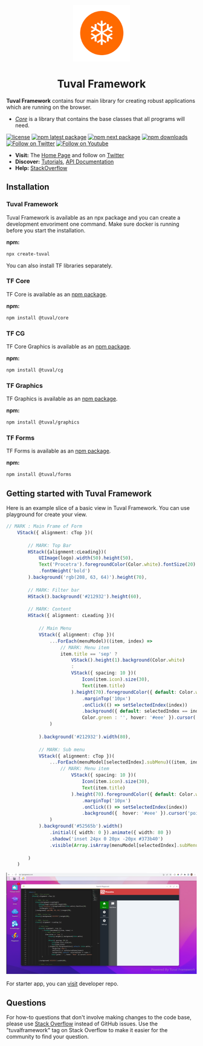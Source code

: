 <!-- markdownlint-disable-next-line -->
<p align="center">
  <a href="http://tuvalframework.com/" rel="noopener" target="_blank"><img width="150" src="https://github.com/tuvalframework/framework/raw/main/logo-194x194.png" alt="Tuval logo"></a>
</p>

<h1 align="center">Tuval Framework</h1>

**Tuval Framework** contains four main library for creating robust applications which are running on the browser.

- [_Core_](https://github.com/tuvalframework/framework/tree/main/core/) is a library that contains the base classes that all programs will need.


[![license](https://img.shields.io/badge/license-MIT-blue.svg)](https://github.com/tuvalframework/framework/blob/main/LICENSE)
[![npm latest package](https://img.shields.io/npm/v/@tuval/core/latest.svg)](https://www.npmjs.com/package/@tuval/core)
[![npm next package](https://img.shields.io/npm/v/@tuval/core/next.svg)](https://www.npmjs.com/package/@tuval/core)
[![npm downloads](https://img.shields.io/npm/dm/@tuval/core.svg)](https://www.npmjs.com/package/@tuval/core)
[![Follow on Twitter](https://img.shields.io/twitter/follow/tuvalframework.svg?label=follow+tuvalframework)](https://twitter.com/tuvalframework)
[![Follow on Youtube](https://img.shields.io/youtube/channel/views/UCIvOMAYBuLllvPIJp0o-opQ?style=social)](https://www.youtube.com/channel/UCIvOMAYBuLllvPIJp0o-opQ)

- **Visit:** The [Home Page](http://tuvalframework.com/) and follow on [Twitter](https://twitter.com/tuvalframework)
- **Discover:** [Tutorials](http://tuvalframework.com), [API Documentation](http://tuvalframework.com)
- **Help:** [StackOverflow](http://stackoverflow.com/questions/tagged/tuvalframework)


## Installation

### Tuval Framework

Tuval Framework is available as an npx package and you can create a development envoriment one command.
Make sure docker is running before you start the installation.

**npm:**

```sh
npx create-tuval
```
You can also install TF libraries separately.

### TF Core

TF Core is available as an [npm package](https://www.npmjs.com/package/@tuval/core).

**npm:**

```sh
npm install @tuval/core
```

### TF CG

TF Core Graphics is available as an [npm package](https://www.npmjs.com/package/@tuval/cg).

**npm:**

```sh
npm install @tuval/cg
```

### TF Graphics

TF Graphics is available as an [npm package](https://www.npmjs.com/package/@tuval/graphics).

**npm:**

```sh
npm install @tuval/graphics
```


### TF Forms

TF Forms is available as an [npm package](https://www.npmjs.com/package/@tuval/forms).

**npm:**

```sh
npm install @tuval/forms
```

## Getting started with Tuval Framework

Here is an example slice of a basic view in Tuval Framework. You can use playground for
create your view.

```ts
// MARK : Main Frame of Form
    VStack({ alignment: cTop })(

        // MARK: Top Bar
        HStack({alignment:cLeading})(
            UIImage(logo).width(50).height(50),
            Text('Procetra').foregroundColor(Color.white).fontSize(20)
            .fontWeight('bold')
        ).background('rgb(208, 63, 64)').height(70),

        // MARK: Filter bar
        HStack().background('#212932').height(60),

        // MARK: Content
        HStack({ alignment: cLeading })(

            // Main Menu
            VStack({ alignment: cTop })(
                ...ForEach(menuModel)((item, index) =>
                    // MARK: Menu item
                    item.title == 'sep' ?
                        VStack().height(1).background(Color.white)
                        :
                        VStack({ spacing: 10 })(
                            Icon(item.icon).size(30),
                            Text(item.title)
                        ).height(70).foregroundColor({ default: Color.white, hover: Color.black })
                            .marginTop('10px')
                            .onClick(() => setSelectedIndex(index))
                            .background({ default: selectedIndex == index ?
                            Color.green : '', hover: '#eee' }).cursor('pointer')
                )

            ).background('#212932').width(80),

            // MARK: Sub menu
            VStack({ alignment: cTop })(
                ...ForEach(menuModel[selectedIndex].subMenu)((item, index) =>
                    // MARK: Menu item
                        VStack({ spacing: 10 })(
                            Icon(item.icon).size(30),
                            Text(item.title)
                        ).height(70).foregroundColor({ default: Color.white, hover: Color.black })
                            .marginTop('10px')
                            .onClick(() => setSelectedIndex(index))
                            .background({  hover: '#eee' }).cursor('pointer')
                )
            ).background('#52565b').width()
                .initial({ width: 0 }).animate({ width: 80 })
                .shadow('inset 24px 0 20px -20px #373b40')
                .visible(Array.isArray(menuModel[selectedIndex].subMenu)),

        )
    )
```
![View is ](https://github.com/tuvalframework/framework/raw/main/screen1.png "TF Playground")

For starter app, you can [visit](https://github.com/tuvalframework/developer) developer repo.


## Questions

For how-to questions that don't involve making changes to the code base, please use [Stack Overflow](https://stackoverflow.com/questions/tagged/tuvalframework) instead of GitHub issues.
Use the "tuvalframework" tag on Stack Overflow to make it easier for the community to find your question.

